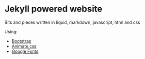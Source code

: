 # Jekyll powered website
Bits and pieces written in liquid, markdown, javascript, html and css

Using:
- <a href="http://getbootstrap.com/">Bootstrap</a>
- <a href="http://daneden.github.io/animate.css/">Animate.css</a>
- <a href="https://www.google.com/fonts">Google Fonts</a>